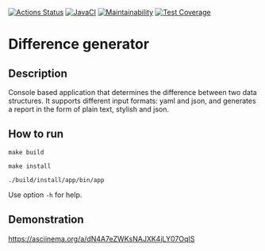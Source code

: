 [![Actions Status](https://github.com/VasilyevPS/java-project-71/workflows/hexlet-check/badge.svg)](https://github.com/VasilyevPS/java-project-71/actions)
[![JavaCI](https://github.com/VasilyevPS/java-project-71/actions/workflows/main.yml/badge.svg)](https://github.com/VasilyevPS/java-project-71/actions)
[![Maintainability](https://api.codeclimate.com/v1/badges/a18102772b8cb1d5a257/maintainability)](https://codeclimate.com/github/VasilyevPS/java-project-71/maintainability)
[![Test Coverage](https://api.codeclimate.com/v1/badges/a18102772b8cb1d5a257/test_coverage)](https://codeclimate.com/github/VasilyevPS/java-project-71/test_coverage)

# Difference generator
## Description
Console based application that determines the difference between two data structures. 
It supports different input formats: yaml and json, and generates a report in the form of plain text, stylish and json.


## How to run

`make build`

`make install`

`./build/install/app/bin/app`

Use option `-h` for help.


## Demonstration
https://asciinema.org/a/dN4A7eZWKsNAJXK4jLY07OqIS